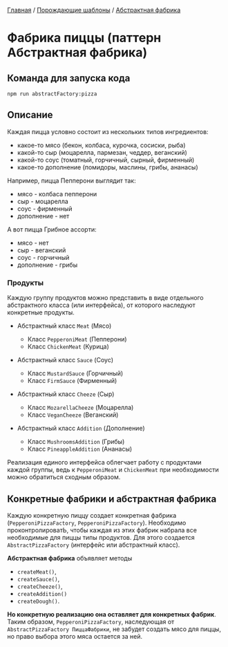 [Главная](../../..) / [Порождающие шаблоны](../..) / [Абстрактная фабрика](..)

# Фабрика пиццы (паттерн Абстрактная фабрика)

## Команда для запуска кода

```
npm run abstractFactory:pizza
```

## Описание

Каждая пицца условно состоит из нескольких типов ингредиентов:

* какое-то мясо (бекон, колбаса, курочка, сосиски, рыба)
* какой-то сыр (моцарелла, пармезан, чеддер, веганский)
* какой-то соус (томатный, горчичный, сырный, фирменный)
* какое-то дополнение (помидоры, маслины, грибы, ананасы)

Например, пицца Пепперони выглядит так:

* мясо - колбаса пепперони
* сыр - моцарелла
* соус - фирменный
* дополнение - нет

А вот пицца Грибное ассорти:

* мясо - нет
* сыр - веганский
* соус - горчичный
* дополнение - грибы

### Продукты

Каждую группу продуктов можно представить в виде отдельного абстрактного класса (или интерфейса), от которого наследуют конкретные продукты.

* Абстрактный класс `Meat` (Мясо)
  * Класс `PepperoniMeat` (Пепперони)
  * Класс `ChickenMeat` (Курица)

* Абстрактный класс `Sauce` (Соус)
  * Класс `MustardSauce` (Горчичный)
  * Класс `FirmSauce` (Фирменный)

* Абстрактный класс `Cheeze` (Сыр)
  * Класс `MozarellaCheeze` (Моцарелла)
  * Класс `VeganCheeze` (Веганский)

* Абстрактный класс `Addition` (Дополнение)
  * Класс `MushroomsAddition` (Грибы)
  * Класс `PineappleAddition` (Ананасы)

Реализация единого интерфейса облегчает работу с продуктами каждой группы, ведь к `PepperoniMeat` и `ChickenMeat` при необходимости можно обратиться сходным образом.

## Конкретные фабрики и абстрактная фабрика

Каждую конкретную пиццу создает конкретная фабрика (`PepperoniPizzaFactory`, `PepperoniPizzaFactory`). Необходимо проконтролироватЬ, чтобы каждая из этих фабрик набрала все необходимые для пиццы типы продуктов. Для этого создается `AbstractPizzaFactory` (интерфейс или абстрактный класс).

**Абстрактная фабрика** объявляет методы 

* `createMeat()`, 
* `createSauce()`, 
* `createCheeze()`, 
* `createAddition()`
* `createDough()`. 

**Но конкретную реализацию она оставляет для конкретных фабрик**. Таким образом, `PepperoniPizzaFactory`, наследующая от `AbstractPizzaFactory ПиццаФабрики`, не забудет создать мясо для пиццы, но право выбора этого мяса остается за ней.